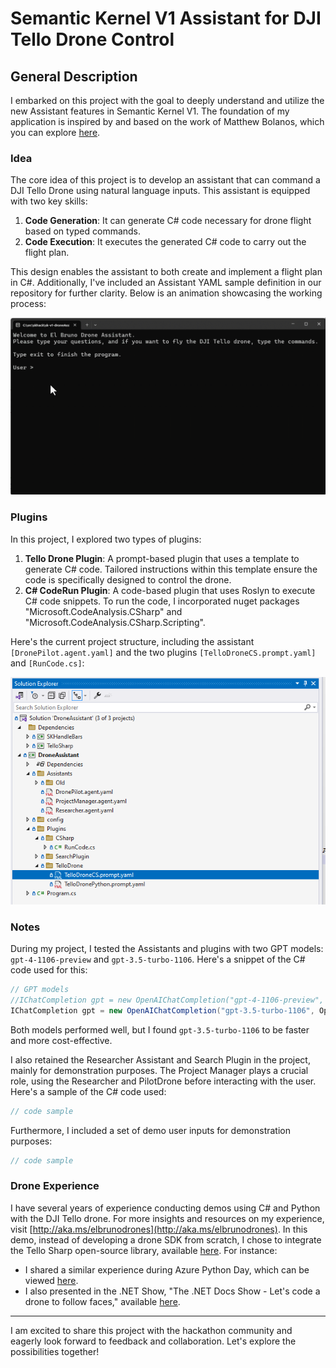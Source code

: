 # Semantic Kernel V1 Assistant for DJI Tello Drone Control

## General Description

I embarked on this project with the goal to deeply understand and utilize the new Assistant features in Semantic Kernel V1. The foundation of my application is inspired by and based on the work of Matthew Bolanos, which you can explore [here](https://github.com/matthewbolanos/sk-v1-proposal/tree/main/dotnet/samples/06-Assistants).

### Idea

The core idea of this project is to develop an assistant that can command a DJI Tello Drone using natural language inputs. This assistant is equipped with two key skills: 

1. **Code Generation**: It can generate C# code necessary for drone flight based on typed commands.
2. **Code Execution**: It executes the generated C# code to carry out the flight plan.

This design enables the assistant to both create and implement a flight plan in C#. Additionally, I've included an Assistant YAML sample definition in our repository for further clarity. Below is an animation showcasing the working process:

![Demo Animation](images/20demo.gif)

### Plugins

In this project, I explored two types of plugins:

1. **Tello Drone Plugin**: A prompt-based plugin that uses a template to generate C# code. Tailored instructions within this template ensure the code is specifically designed to control the drone.
2. **C# CodeRun Plugin**: A code-based plugin that uses Roslyn to execute C# code snippets. To run the code, I incorporated nuget packages "Microsoft.CodeAnalysis.CSharp" and "Microsoft.CodeAnalysis.CSharp.Scripting".

Here's the current project structure, including the assistant `[DronePilot.agent.yaml]` and the two plugins `[TelloDroneCS.prompt.yaml]` and `[RunCode.cs]`:

![Project Structure](images/30ProjectStructure.png)

### Notes

During my project, I tested the Assistants and plugins with two GPT models: `gpt-4-1106-preview` and `gpt-3.5-turbo-1106`. Here's a snippet of the C# code used for this:

```csharp
// GPT models
//IChatCompletion gpt = new OpenAIChatCompletion("gpt-4-1106-preview", OpenAIApiKey);
IChatCompletion gpt = new OpenAIChatCompletion("gpt-3.5-turbo-1106", OpenAIApiKey);
```

Both models performed well, but I found `gpt-3.5-turbo-1106` to be faster and more cost-effective.

I also retained the Researcher Assistant and Search Plugin in the project, mainly for demonstration purposes. The Project Manager plays a crucial role, using the Researcher and PilotDrone before interacting with the user. Here's a sample of the C# code used:

```csharp
// code sample
```

Furthermore, I included a set of demo user inputs for demonstration purposes:

```csharp
// code sample
```

### Drone Experience

I have several years of experience conducting demos using C# and Python with the DJI Tello drone. For more insights and resources on my experience, visit [http://aka.ms/elbrunodrones](http://aka.ms/elbrunodrones). In this demo, instead of developing a drone SDK from scratch, I chose to integrate the Tello Sharp open-source library, available [here](https://github.com/sblanchard/TelloSharp). For instance:

- I shared a similar experience during Azure Python Day, which can be viewed [here](https://www.youtube.com/live/9xxpn-bJes0?si=p36G6hf4fEHNgSGz&t=18120).
- I also presented in the .NET Show, "The .NET Docs Show - Let's code a drone to follow faces," available [here](https://www.youtube.com/watch?v=2xeKomASV0E&ab_channel=dotnet).

---

I am excited to share this project with the hackathon community and eagerly look forward to feedback and collaboration. Let's explore the possibilities together!